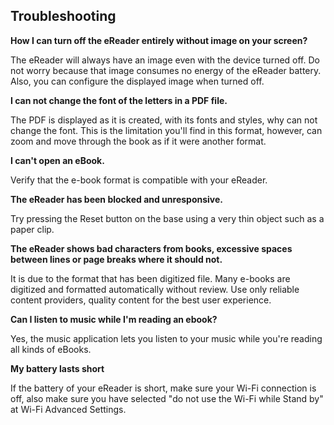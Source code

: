 ## Troubleshooting

**How I can turn off the eReader entirely without image on your screen?**

The eReader will always have an image even with the device turned off. Do not worry because that image consumes no energy of the eReader battery. Also, you can configure the displayed image when turned off.

**I can not change the font of the letters in a PDF file.**

The PDF is displayed as it is created, with its fonts and styles, why can not change the font. This is the limitation you'll find in this format, however, can zoom and move through the book as if it were another format.

**I can't open an eBook.**

Verify that the e-book format is compatible with your eReader.

**The eReader has been blocked and unresponsive.**

Try pressing the Reset button on the base using a very thin object such as a paper clip.

**The eReader shows bad characters from books, excessive spaces between lines or page breaks where it should not.**

It is due to the format that has been digitized file. Many e-books are digitized and formatted automatically without review. Use only reliable content providers, quality content for the best user experience.

**Can I listen to music while I'm reading an ebook?**

Yes, the music application lets you listen to your music while you're reading all kinds of eBooks.

**My battery lasts short**

If the battery of your eReader is short, make sure your Wi-Fi connection is off, also make sure you have selected "do not use the Wi-Fi while Stand by" at Wi-Fi Advanced Settings.
